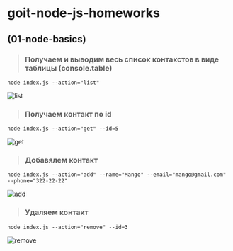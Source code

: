# goit-node-js-homeworks

## (01-node-basics)

> ### Получаем и выводим весь список контакстов в виде таблицы (console.table)
```
node index.js --action="list"
```
![list](https://i.ibb.co/rFDHXmX/list.jpg)

> ### Получаем контакт по id
```
node index.js --action="get" --id=5
```
![get](https://i.ibb.co/g7W1JgX/get.jpg)

> ### Добавялем контакт

```
node index.js --action="add" --name="Mango" --email="mango@gmail.com" --phone="322-22-22"
```
![add](https://i.ibb.co/VWFGHLK/add.jpg)

> ### Удаляем контакт
```
node index.js --action="remove" --id=3
```
![remove](https://i.ibb.co/SrTJdXJ/rem.jpg)
